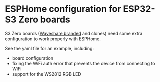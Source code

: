 # ESPHome configuration for ESP32-S3 Zero boards
S3 Zero boards ([Waveshare branded](https://www.waveshare.com/wiki/ESP32-S3-Zero) and clones) need some extra configuration to work properly with ESPHome. 

See the yaml file for an example, including:

* board configuration
* fixing the WiFi auth error that prevents the device from connecting to WiFi
* support for the WS2812 RGB LED
